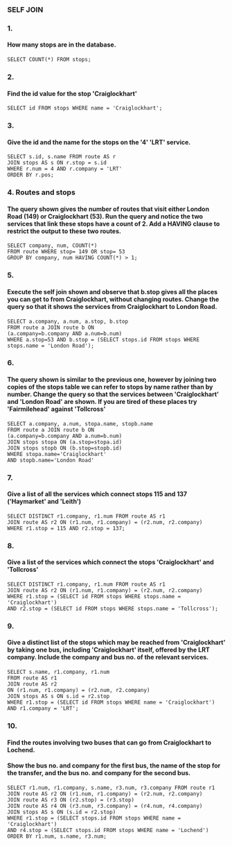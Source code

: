 ### SELF JOIN

### 1.

#### How many stops are in the database.

```
SELECT COUNT(*) FROM stops;
```
### 2.

#### Find the id value for the stop 'Craiglockhart'

```
SELECT id FROM stops WHERE name = 'Craiglockhart';
```
### 3.

#### Give the id and the name for the stops on the '4' 'LRT' service.

```
SELECT s.id, s.name FROM route AS r
JOIN stops AS s ON r.stop = s.id
WHERE r.num = 4 AND r.company = 'LRT'
ORDER BY r.pos;
```
### 4. Routes and stops

#### The query shown gives the number of routes that visit either London Road (149) or Craiglockhart (53). Run the query and notice the two services that link these stops have a count of 2. Add a HAVING clause to restrict the output to these two routes.

```
SELECT company, num, COUNT(*)
FROM route WHERE stop= 149 OR stop= 53
GROUP BY company, num HAVING COUNT(*) > 1;
```
### 5.

#### Execute the self join shown and observe that b.stop gives all the places you can get to from Craiglockhart, without changing routes. Change the query so that it shows the services from Craiglockhart to London Road.

```
SELECT a.company, a.num, a.stop, b.stop
FROM route a JOIN route b ON
(a.company=b.company AND a.num=b.num)
WHERE a.stop=53 AND b.stop = (SELECT stops.id FROM stops WHERE stops.name = 'London Road');
```
### 6.

#### The query shown is similar to the previous one, however by joining two copies of the stops table we can refer to stops by name rather than by number. Change the query so that the services between 'Craiglockhart' and 'London Road' are shown. If you are tired of these places try 'Fairmilehead' against 'Tollcross'

```
SELECT a.company, a.num, stopa.name, stopb.name
FROM route a JOIN route b ON
(a.company=b.company AND a.num=b.num)
JOIN stops stopa ON (a.stop=stopa.id)
JOIN stops stopb ON (b.stop=stopb.id)
WHERE stopa.name='Craiglockhart'
AND stopb.name='London Road'
```
### 7.

#### Give a list of all the services which connect stops 115 and 137 ('Haymarket' and 'Leith')

```
SELECT DISTINCT r1.company, r1.num FROM route AS r1
JOIN route AS r2 ON (r1.num, r1.company) = (r2.num, r2.company)
WHERE r1.stop = 115 AND r2.stop = 137;
```
### 8.

#### Give a list of the services which connect the stops 'Craiglockhart' and 'Tollcross'

```
SELECT DISTINCT r1.company, r1.num FROM route AS r1
JOIN route AS r2 ON (r1.num, r1.company) = (r2.num, r2.company)
WHERE r1.stop = (SELECT id FROM stops WHERE stops.name = 'Craiglockhart')
AND r2.stop = (SELECT id FROM stops WHERE stops.name = 'Tollcross');
```
### 9.

#### Give a distinct list of the stops which may be reached from 'Craiglockhart' by taking one bus, including 'Craiglockhart' itself, offered by the LRT company. Include the company and bus no. of the relevant services.

```
SELECT s.name, r1.company, r1.num
FROM route AS r1
JOIN route AS r2
ON (r1.num, r1.company) = (r2.num, r2.company)
JOIN stops AS s ON s.id = r2.stop
WHERE r1.stop = (SELECT id FROM stops WHERE name = 'Craiglockhart')
AND r1.company = 'LRT';
```
### 10.

#### Find the routes involving two buses that can go from Craiglockhart to Lochend.

#### Show the bus no. and company for the first bus, the name of the stop for the transfer, and the bus no. and company for the second bus.

```
SELECT r1.num, r1.company, s.name, r3.num, r3.company FROM route r1
JOIN route AS r2 ON (r1.num, r1.company) = (r2.num, r2.company)
JOIN route AS r3 ON (r2.stop) = (r3.stop)
JOIN route AS r4 ON (r3.num, r3.company) = (r4.num, r4.company)
JOIN stops AS s ON (s.id = r2.stop)
WHERE r1.stop = (SELECT stops.id FROM stops WHERE name = 'Craiglockhart')
AND r4.stop = (SELECT stops.id FROM stops WHERE name = 'Lochend')
ORDER BY r1.num, s.name, r3.num;
```